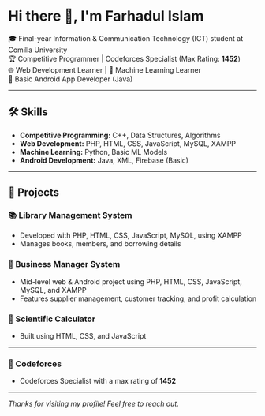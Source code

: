 # Hi there 👋, I'm Farhadul Islam

🎓 Final-year Information & Communication Technology (ICT) student at Comilla University  
🏆 Competitive Programmer | Codeforces Specialist (Max Rating: **1452**)  
🌐 Web Development Learner | 🤖 Machine Learning Learner  
📱 Basic Android App Developer (Java)

---

## 🛠 Skills
- **Competitive Programming:** C++, Data Structures, Algorithms  
- **Web Development:** PHP, HTML, CSS, JavaScript, MySQL, XAMPP  
- **Machine Learning:** Python, Basic ML Models  
- **Android Development:** Java, XML, Firebase (Basic)

---

## 📌 Projects

### 📚 Library Management System
- Developed with PHP, HTML, CSS, JavaScript, MySQL, using XAMPP  
- Manages books, members, and borrowing details

### 💼 Business Manager System
- Mid-level web & Android project using PHP, HTML, CSS, JavaScript, MySQL, and XAMPP  
- Features supplier management, customer tracking, and profit calculation

### 🧮 Scientific Calculator
- Built using HTML, CSS, and JavaScript
---

### 🏅 Codeforces
- Codeforces Specialist with a max rating of **1452**

---

*Thanks for visiting my profile! Feel free to reach out.*
